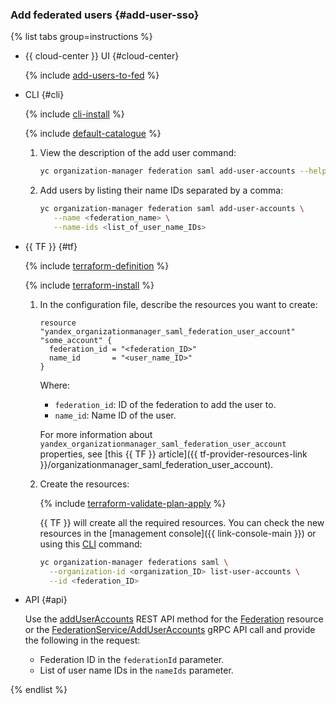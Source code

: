 ### Add federated users {#add-user-sso}

{% list tabs group=instructions %}

- {{ cloud-center }} UI {#cloud-center}

    {% include [add-users-to-fed](./add-users-to-fed.md) %}

- CLI {#cli}

    {% include [cli-install](../cli-install.md) %}

    {% include [default-catalogue](../default-catalogue.md) %}

    1. View the description of the add user command:

        ```bash
        yc organization-manager federation saml add-user-accounts --help
        ```

    1. Add users by listing their name IDs separated by a comma:

        ```bash
        yc organization-manager federation saml add-user-accounts \
           --name <federation_name> \
           --name-ids <list_of_user_name_IDs>
        ```

- {{ TF }} {#tf}

  {% include [terraform-definition](../../_tutorials/_tutorials_includes/terraform-definition.md) %}

  {% include [terraform-install](../../_includes/terraform-install.md) %}

  1. In the configuration file, describe the resources you want to create:

      ```hcl
      resource "yandex_organizationmanager_saml_federation_user_account" "some_account" {
        federation_id = "<federation_ID>"
        name_id       = "<user_name_ID>"
      }
      ```

      Where:
      * `federation_id`: ID of the federation to add the user to.
      * `name_id`: Name ID of the user.

      For more information about `yandex_organizationmanager_saml_federation_user_account` properties, see [this {{ TF }} article]({{ tf-provider-resources-link }}/organizationmanager_saml_federation_user_account).

  1. Create the resources:

      {% include [terraform-validate-plan-apply](../../_tutorials/_tutorials_includes/terraform-validate-plan-apply.md) %}

      {{ TF }} will create all the required resources. You can check the new resources in the [management console]({{ link-console-main }}) or using this [CLI](../../cli/) command:

      ```bash
      yc organization-manager federations saml \
        --organization-id <organization_ID> list-user-accounts \
        --id <federation_ID>
      ```

- API {#api}

  Use the [addUserAccounts](../../organization/saml/api-ref/Federation/addUserAccounts.md) REST API method for the [Federation](../../organization/saml/api-ref/Federation/index.md) resource or the [FederationService/AddUserAccounts](../../organization/saml/api-ref/grpc/Federation/addUserAccounts.md) gRPC API call and provide the following in the request:

  * Federation ID in the `federationId` parameter.
  * List of user name IDs in the `nameIds` parameter.

{% endlist %}

